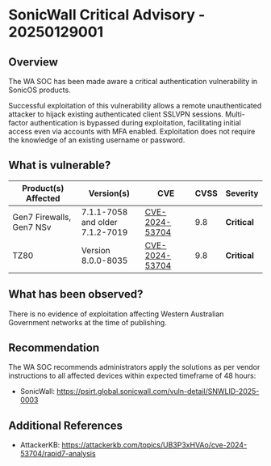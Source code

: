 # SonicWall Critical Advisory - 20250129001

## Overview

The WA SOC has been made aware a critical authentication vulnerability in SonicOS products.

Successful exploitation of this vulnerability allows a remote unauthenticated attacker to hijack existing authenticated client SSLVPN sessions. Multi-factor authentication is bypassed during exploitation, facilitating initial access even via accounts with MFA enabled. Exploitation does not require the knowledge of an existing username or password.

## What is vulnerable?

| Product(s) Affected | Version(s) | CVE | CVSS | Severity |
| ------------------- | ---------- | --- | ---- | -------------------------------------------------------------- |
| Gen7 Firewalls, Gen7 NSv | 7.1.1-7058 and older <br> 7.1.2-7019 | [CVE-2024-53704](https://nvd.nist.gov/vuln/detail/CVE-2024-53704) | 9.8 | **Critical** |
| TZ80 | Version 8.0.0-8035 | [CVE-2024-53704](https://nvd.nist.gov/vuln/detail/CVE-2024-53704) | 9.8 | **Critical** |

## What has been observed?

There is no evidence of exploitation affecting Western Australian Government networks at the time of publishing.

## Recommendation

The WA SOC recommends administrators apply the solutions as per vendor instructions to all affected devices within expected timeframe of 48 hours:

- SonicWall: <https://psirt.global.sonicwall.com/vuln-detail/SNWLID-2025-0003>

## Additional References

- AttackerKB: <https://attackerkb.com/topics/UB3P3xHVAo/cve-2024-53704/rapid7-analysis>
